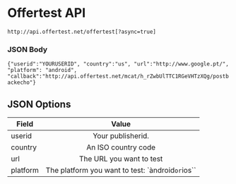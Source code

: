 # Offertest API

``http://api.offertest.net/offertest[?async=true]``


### JSON Body

``{"userid":"YOURUSERID", "country":"us", "url":"http://www.google.pt/", "platform": "android", "callback":"http://api.offertest.net/mcat/h_rZwbUlTTC1RGeVHTzXQg/postbackecho"}``

## JSON Options

| Field         | Value         |
| ------------- |:-------------:|
| userid        | Your publisherid.  |
| country       | An ISO country code      |
| url | The URL you want to test      |
| platform | The platform you want to test: `àndroid``or``ios``|

